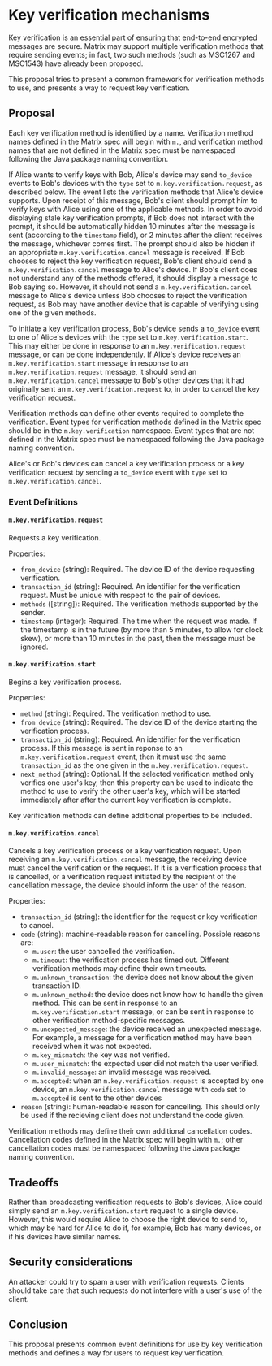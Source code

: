 # Key verification mechanisms

Key verification is an essential part of ensuring that end-to-end encrypted
messages are secure.  Matrix may support multiple verification methods that
require sending events; in fact, two such methods (such as MSC1267 and MSC1543)
have already been proposed.

This proposal tries to present a common framework for verification methods to
use, and presents a way to request key verification.

## Proposal

Each key verification method is identified by a name.  Verification method
names defined in the Matrix spec will begin with `m.`, and verification method
names that are not defined in the Matrix spec must be namespaced following the
Java package naming convention.

If Alice wants to verify keys with Bob, Alice's device may send `to_device`
events to Bob's devices with the `type` set to `m.key.verification.request`, as
described below.  The event lists the verification methods that Alice's device
supports. Upon receipt of this message, Bob's client should prompt him to
verify keys with Alice using one of the applicable methods.  In order to avoid
displaying stale key verification prompts, if Bob does not interact with the
prompt, it should be automatically hidden 10 minutes after the message is sent
(according to the `timestamp` field), or 2 minutes after the client receives
the message, whichever comes first.  The prompt should also be hidden if an
appropriate `m.key.verification.cancel` message is received.  If Bob chooses to
reject the key verification request, Bob's client should send a
`m.key.verification.cancel` message to Alice's device.  If Bob's client does
not understand any of the methods offered, it should display a message to Bob
saying so.  However, it should not send a `m.key.verification.cancel` message
to Alice's device unless Bob chooses to reject the verification request, as Bob
may have another device that is capable of verifying using one of the given
methods.

To initiate a key verification process, Bob's device sends a `to_device` event
to one of Alice's devices with the `type` set to `m.key.verification.start`.
This may either be done in response to an `m.key.verification.request` message,
or can be done independently.  If Alice's device receives an
`m.key.verification.start` message in response to an
`m.key.verification.request` message, it should send an
`m.key.verification.cancel` message to Bob's other devices that it had
originally sent an `m.key.verification.request` to, in order to cancel the key
verification request.

Verification methods can define other events required to complete the
verification.  Event types for verification methods defined in the Matrix spec
should be in the `m.key.verification` namespace.  Event types that are not
defined in the Matrix spec must be namespaced following the Java package naming
convention.

Alice's or Bob's devices can cancel a key verification process or a key
verification request by sending a `to_device` event with `type` set to
`m.key.verification.cancel`.

### Event Definitions

#### `m.key.verification.request`

Requests a key verification.

Properties:

- `from_device` (string): Required. The device ID of the device requesting
  verification.
- `transaction_id` (string): Required. An identifier for the verification
  request. Must be unique with respect to the pair of devices.
- `methods` ([string]): Required. The verification methods supported by the
  sender.
- `timestamp` (integer): Required. The time when the request was made.  If the
  timestamp is in the future (by more than 5 minutes, to allow for clock skew),
  or more than 10 minutes in the past, then the message must be ignored.

#### `m.key.verification.start`

Begins a key verification process.

Properties:

- `method` (string): Required. The verification method to use.
- `from_device` (string): Required. The device ID of the device starting the
  verification process.
- `transaction_id` (string): Required. An identifier for the verification
  process.  If this message is sent in reponse to an
  `m.key.verification.request` event, then it must use the same
  `transaction_id` as the one given in the `m.key.verification.request`.
- `next_method` (string): Optional. If the selected verification method only
  verifies one user's key, then this property can be used to indicate the
  method to use to verify the other user's key, which will be started
  immediately after after the current key verification is complete.

Key verification methods can define additional properties to be included.

#### `m.key.verification.cancel`

Cancels a key verification process or a key verification request.  Upon
receiving an `m.key.verification.cancel` message, the receiving device must
cancel the verification or the request.  If it is a verification process that
is cancelled, or a verification request initiated by the recipient of the
cancellation message, the device should inform the user of the reason.

Properties:

- `transaction_id` (string): the identifier for the request or key verification
  to cancel.
- `code` (string): machine-readable reason for cancelling.  Possible reasons
  are:
  - `m.user`: the user cancelled the verification.
  - `m.timeout`: the verification process has timed out.  Different verification
    methods may define their own timeouts.
  - `m.unknown_transaction`: the device does not know about the given transaction
    ID.
  - `m.unknown_method`: the device does not know how to handle the given method.
    This can be sent in response to an `m.key.verification.start` message, or
    can be sent in response to other verification method-specific messages.
  - `m.unexpected_message`: the device received an unexpected message.  For
    example, a message for a verification method may have been received when it
    was not expected.
  - `m.key_mismatch`: the key was not verified.
  - `m.user_mismatch`: the expected user did not match the user verified.
  - `m.invalid_message`: an invalid message was received.
  - `m.accepted`: when an `m.key.verification.request` is accepted by one
    device, an `m.key.verification.cancel` message with `code` set to
    `m.accepted` is sent to the other devices
- `reason` (string): human-readable reason for cancelling.  This should only be
  used if the recieving client does not understand the code given.

Verification methods may define their own additional cancellation codes.
Cancellation codes defined in the Matrix spec will begin with `m.`; other
cancellation codes must be namespaced following the Java package naming
convention.

## Tradeoffs

Rather than broadcasting verification requests to Bob's devices, Alice could
simply send an `m.key.verification.start` request to a single device.  However,
this would require Alice to choose the right device to send to, which may be
hard for Alice to do if, for example, Bob has many devices, or if his devices
have similar names.

## Security considerations

An attacker could try to spam a user with verification requests.  Clients
should take care that such requests do not interfere with a user's use of the
client.

## Conclusion

This proposal presents common event definitions for use by key verification
methods and defines a way for users to request key verification.
